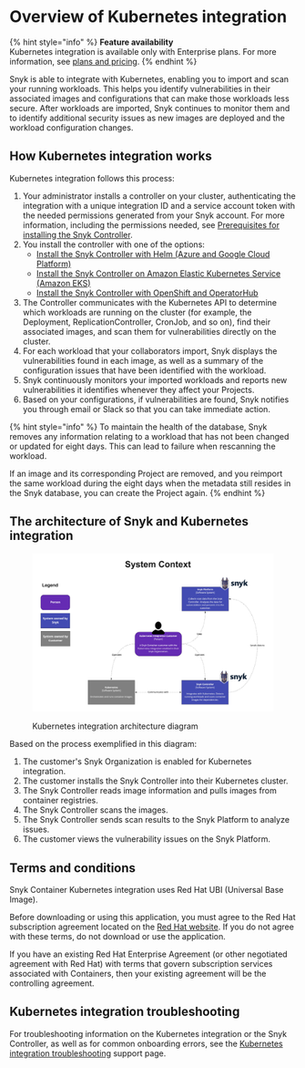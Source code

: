 # Overview of Kubernetes integration

{% hint style="info" %}
**Feature availability**\
Kubernetes integration is available only with Enterprise plans. For more information, see [plans and pricing](https://snyk.io/plans/).
{% endhint %}

Snyk is able to integrate with Kubernetes, enabling you to import and scan your running workloads. This helps you identify vulnerabilities in their associated images and configurations that can make those workloads less secure. After workloads are imported, Snyk continues to monitor them and to identify additional security issues as new images are deployed and the workload configuration changes.

## **How Kubernetes integration works**

Kubernetes integration follows this process:

1. Your administrator installs a controller on your cluster, authenticating the integration with a unique integration ID and a service account token with the needed permissions generated from your Snyk account. For more information, including the permissions needed, see [Prerequisites for installing the Snyk Controller](../install-the-snyk-controller/#prerequisites-for-installing-the-snyk-controller).
2. You install the controller with one of the options:
   * [Install the Snyk Controller with Helm (Azure and Google Cloud Platform)](../install-the-snyk-controller/install-the-snyk-controller-with-helm-azure-and-google-cloud-platform.md)
   * [Install the Snyk Controller on Amazon Elastic Kubernetes Service (Amazon EKS)](../install-the-snyk-controller/install-the-snyk-controller-on-amazon-elastic-kubernetes-service-amazon-eks.md)
   * [Install the Snyk Controller with OpenShift and OperatorHub](../install-the-snyk-controller/install-the-snyk-controller-with-openshift-4-and-operatorhub.md)
3. The Controller communicates with the Kubernetes API to determine which workloads are running on the cluster (for example, the Deployment, ReplicationController, CronJob, and so on), find their associated images, and scan them for vulnerabilities directly on the cluster.
4. For each workload that your collaborators import, Snyk displays the vulnerabilities found in each image, as well as a summary of the configuration issues that have been identified with the workload.
5. Snyk continuously monitors your imported workloads and reports new vulnerabilities it identifies whenever they affect your Projects.
6. Based on your configurations, if vulnerabilities are found, Snyk notifies you through email or Slack so that you can take immediate action.

{% hint style="info" %}
To maintain the health of the database, Snyk removes any information relating to a workload that has not been changed or updated for eight days. This can lead to failure when rescanning the workload.

If an image and its corresponding Project are removed, and you reimport the same workload during the eight days when the metadata still resides in the Snyk database, you can create the Project again.
{% endhint %}

## **The architecture of Snyk and Kubernetes integration**

<figure><img src="../../../../.gitbook/assets/System Diagram-Kubernetes integration.jpg" alt="Kubernetes integration architecture diagram"><figcaption><p>Kubernetes integration architecture diagram</p></figcaption></figure>

Based on the process exemplified in this diagram:

1. The customer's Snyk Organization is enabled for Kubernetes integration.
2. The customer installs the Snyk Controller into their Kubernetes cluster.
3. The Snyk Controller reads image information and pulls images from container registries.
4. The Snyk Controller scans the images.
5. The Snyk Controller sends scan results to the Snyk Platform to analyze issues.
6. The customer views the vulnerability issues on the Snyk Platform.

## **Terms and conditions**

Snyk Container Kubernetes integration uses Red Hat UBI (Universal Base Image).

Before downloading or using this application, you must agree to the Red Hat subscription agreement located on the [Red Hat website](https://www.redhat.com/en/about/agreements). If you do not agree with these terms, do not download or use the application.

If you have an existing Red Hat Enterprise Agreement (or other negotiated agreement with Red Hat) with terms that govern subscription services associated with Containers, then your existing agreement will be the controlling agreement.

## Kubernetes integration troubleshooting

For troubleshooting information on the Kubernetes integration or the Snyk Controller, as well as for common onboarding errors, see the [Kubernetes integration troubleshooting](https://support.snyk.io/s/article/Kubernetes-Integration-troubleshooting) support page.
